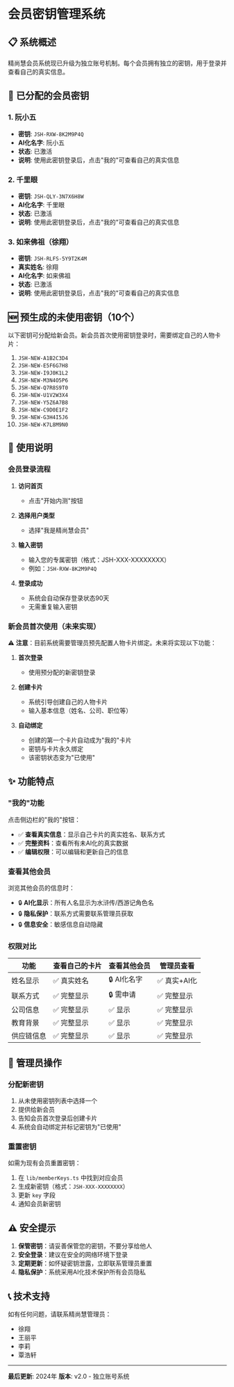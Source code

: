 # 会员密钥管理系统

## 📋 系统概述

精尚慧会员系统现已升级为独立账号机制。每个会员拥有独立的密钥，用于登录并查看自己的真实信息。

## 🔑 已分配的会员密钥

### 1. 阮小五
- **密钥**: `JSH-RXW-8K2M9P4Q`
- **AI化名字**: 阮小五
- **状态**: 已激活
- **说明**: 使用此密钥登录后，点击"我的"可查看自己的真实信息

### 2. 千里眼
- **密钥**: `JSH-QLY-3N7X6H8W`
- **AI化名字**: 千里眼
- **状态**: 已激活
- **说明**: 使用此密钥登录后，点击"我的"可查看自己的真实信息

### 3. 如来佛祖（徐翔）
- **密钥**: `JSH-RLFS-5Y9T2K4M`
- **真实姓名**: 徐翔
- **AI化名字**: 如来佛祖
- **状态**: 已激活
- **说明**: 使用此密钥登录后，点击"我的"可查看自己的真实信息

## 🆕 预生成的未使用密钥（10个）

以下密钥可分配给新会员。新会员首次使用密钥登录时，需要绑定自己的人物卡片：

1. `JSH-NEW-A1B2C3D4`
2. `JSH-NEW-E5F6G7H8`
3. `JSH-NEW-I9J0K1L2`
4. `JSH-NEW-M3N4O5P6`
5. `JSH-NEW-Q7R8S9T0`
6. `JSH-NEW-U1V2W3X4`
7. `JSH-NEW-Y5Z6A7B8`
8. `JSH-NEW-C9D0E1F2`
9. `JSH-NEW-G3H4I5J6`
10. `JSH-NEW-K7L8M9N0`

## 📖 使用说明

### 会员登录流程

1. **访问首页**
   - 点击"开始内测"按钮

2. **选择用户类型**
   - 选择"我是精尚慧会员"

3. **输入密钥**
   - 输入您的专属密钥（格式：JSH-XXX-XXXXXXXX）
   - 例如：`JSH-RXW-8K2M9P4Q`

4. **登录成功**
   - 系统会自动保存登录状态90天
   - 无需重复输入密钥

### 新会员首次使用（未来实现）

⚠️ **注意**：目前系统需要管理员预先配置人物卡片绑定。未来将实现以下功能：

1. **首次登录**
   - 使用预分配的新密钥登录

2. **创建卡片**
   - 系统引导创建自己的人物卡片
   - 输入基本信息（姓名、公司、职位等）

3. **自动绑定**
   - 创建的第一个卡片自动成为"我的"卡片
   - 密钥与卡片永久绑定
   - 该密钥状态变为"已使用"

## ✨ 功能特点

### "我的"功能

点击侧边栏的"我的"按钮：
- ✅ **查看真实信息**：显示自己卡片的真实姓名、联系方式
- ✅ **完整资料**：查看所有未AI化的真实数据
- ✅ **编辑权限**：可以编辑和更新自己的信息

### 查看其他会员

浏览其他会员的信息时：
- 🔒 **AI化显示**：所有人名显示为水浒传/西游记角色名
- 🔒 **隐私保护**：联系方式需要联系管理员获取
- 🔒 **信息安全**：敏感信息自动隐藏

### 权限对比

| 功能 | 查看自己的卡片 | 查看其他会员 | 管理员查看 |
|------|---------------|-------------|-----------|
| 姓名显示 | ✅ 真实姓名 | 🔒 AI化名字 | ✅ 真实+AI化 |
| 联系方式 | ✅ 完整显示 | 🔒 需申请 | ✅ 完整显示 |
| 公司信息 | ✅ 完整显示 | ✅ 显示 | ✅ 完整显示 |
| 教育背景 | ✅ 完整显示 | ✅ 显示 | ✅ 完整显示 |
| 供应链信息 | ✅ 完整显示 | ✅ 显示 | ✅ 完整显示 |

## 🔧 管理员操作

### 分配新密钥

1. 从未使用密钥列表中选择一个
2. 提供给新会员
3. 告知会员首次登录后创建卡片
4. 系统会自动绑定并标记密钥为"已使用"

### 重置密钥

如需为现有会员重置密钥：
1. 在 `lib/memberKeys.ts` 中找到对应会员
2. 生成新密钥（格式：`JSH-XXX-XXXXXXXX`）
3. 更新 `key` 字段
4. 通知会员新密钥

## ⚠️ 安全提示

1. **保管密钥**：请妥善保管您的密钥，不要分享给他人
2. **安全登录**：建议在安全的网络环境下登录
3. **定期更新**：如怀疑密钥泄露，立即联系管理员重置
4. **隐私保护**：系统采用AI化技术保护所有会员隐私

## 📞 技术支持

如有任何问题，请联系精尚慧管理员：
- 徐翔
- 王丽平
- 李莉
- 覃浩轩

---

**最后更新**: 2024年
**版本**: v2.0 - 独立账号系统

